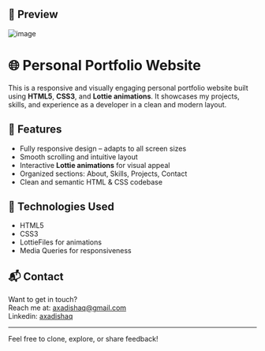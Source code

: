 ## 📸 Preview

![image](https://github.com/user-attachments/assets/9cc957a6-8923-4bba-9f1b-088ada434f3c)


# 🌐 Personal Portfolio Website

This is a responsive and visually engaging personal portfolio website built using **HTML5**, **CSS3**, and **Lottie animations**. It showcases my projects, skills, and experience as a developer in a clean and modern layout.

## 🚀 Features

- Fully responsive design – adapts to all screen sizes  
- Smooth scrolling and intuitive layout  
- Interactive **Lottie animations** for visual appeal  
- Organized sections: About, Skills, Projects, Contact  
- Clean and semantic HTML & CSS codebase

## 🎨 Technologies Used

- HTML5  
- CSS3  
- LottieFiles for animations  
- Media Queries for responsiveness


## 📬 Contact

Want to get in touch?  
Reach me at: [axadishaq@gmail.com](mailto:axadishaq@gmail.com)  
Linkedin: [axadishaq](https://www.linkedin.com/in/axadishaq)

---

Feel free to clone, explore, or share feedback!
